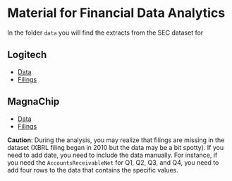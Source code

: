 # Material for Financial Data Analytics

In the folder `data` you will find the extracts from the SEC dataset for

## Logitech

* [Data](https://github.com/mschermann/financial-data-analytics/tree/master/data/Logitech)
* [Filings](https://www.sec.gov/cgi-bin/browse-edgar?action=getcompany&CIK=0001032975&owner=exclude&count=40
)

## MagnaChip

* [Data](https://github.com/mschermann/financial-data-analytics/tree/master/data/MagnaChip)
* [Filings](https://www.sec.gov/cgi-bin/browse-edgar?action=getcompany&CIK=0001325702&owner=exclude&count=40&hidefilings=0
)

**Caution**: During the analysis, you may realize that filings are missing in the dataset (XBRL filing began in 2010 but the data may be a bit spotty). If you need to add date, you need to include the data manually. For instance, if you need the `AccountsReceivableNet` for Q1, Q2, Q3, and Q4, you need to add four rows to the data that contains the specific values.
